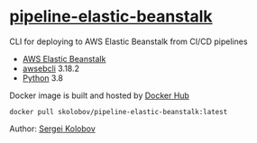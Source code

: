 # [pipeline-elastic-beanstalk](https://github.com/skolobov/pipeline-elastic-beanstalk)

CLI for deploying to AWS Elastic Beanstalk from CI/CD pipelines
* [AWS Elastic Beanstalk](https://aws.amazon.com/elasticbeanstalk/)
* [awsebcli](https://pypi.org/project/awsebcli/) 3.18.2
* [Python](https://www.python.org) 3.8

Docker image is built and hosted by [Docker Hub](https://hub.docker.com/r/skolobov/pipeline-elastic-beanstalk)

```
docker pull skolobov/pipeline-elastic-beanstalk:latest
```

Author: [Sergei Kolobov](https://github.com/skolobov)
